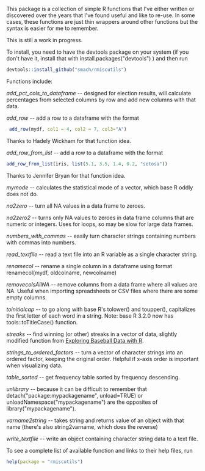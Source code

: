<!-- README.md is generated from README.Rmd. Please edit that file -->
This package is a collection of simple R functions that I've either written or discovered over the years that I've found useful and like to re-use. In some cases, these functions are just thin wrappers around other functions but the syntax is easier for me to remember.

This is still a work in progress.

To install, you need to have the devtools package on your system (if you don't have it, install that with install.packages("devtools") ) and then run

``` r
devtools::install_github("smach/rmiscutils")
```

Functions include:

*add\_pct\_cols\_to\_dataframe* -- designed for election results, will calculate percentages from selected columns by row and add new columns with that data.

*add\_row* -- add a row to a dataframe with the format

``` r
 add_row(mydf, col1 = 4, col2 = 7, col3="A")
```

Thanks to Hadely Wickham for that function idea.

*add\_row\_from\_list* -- add a row to a dataframe with the format

``` r
add_row_from_list(iris, list(5.1, 3.5, 1.4, 0.2, "setosa"))
```

Thanks to Jennifer Bryan for that function idea.

*mymode* -- calculates the statistical mode of a vector, which base R oddly does not do.

*na2zero* -- turn all NA values in a data frame to zeroes.

*na2zero2* -- turns only NA values to zeroes in data frame columns that are numeric or integers. Uses for loops, so may be slow for large data frames.

*numbers\_with\_commas* -- easily turn character strings containing numbers with commas into numbers.

*read\_textfile* -- read a text file into an R variable as a single character string.

*renamecol* -- rename a single column in a dataframe using format renamecol(mydf, oldcolname, newcolname)

*removecolsAllNA* -- remove columns from a data frame where all values are NA. Useful when importing spreadsheets or CSV files where there are some empty columns.

*toinitialcap* -- to go along with base R's tolower() and toupper(), capitalizes the first letter of each word in a string. Note: base R 3.2.0 now has tools::toTitleCase() function.

*streaks* -- find winning (or other) streaks in a vector of data, slightly modified function from [Exploring Baseball Data with R](https://baseballwithr.wordpress.com/2014/07/07/team-streaks-part-i-2/).

*strings\_to\_ordered\_factors* -- turn a vector of character strings into an ordered factor, keeping the original order. Helpful if x-axis order is important when visualizing data.

*table\_sorted* -- get frequency table sorted by frequency descending.

*unlibrary* -- because it can be difficult to remember that detach("package:mypackagename", unload=TRUE) or unloadNamespace("mypackagename") are the opposites of library("mypackagename").

*varname2string* -- takes string and returns value of an object with that name (there's also string2varname, which does the reverse)

*write\_textfile* -- write an object containing character string data to a text file.

To see a complete list of available function and links to their help files, run

``` r
help(package = "rmiscutils")
```
